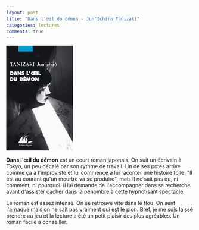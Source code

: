 ```yaml
---
layout: post
title: "Dans l'œil du démon - Jun'Ichiro Tanizaki"
categories: lectures
comments: true
---
```


![moutons](https://github.com/homeostasie/bouquins/raw/master/_pics/lv/tanizaki_jun-ichiro/dans-l-oeil-du-demon.jpg)


**Dans l'œil du démon** est un court roman japonais. On suit un écrivain à Tokyo, un peu décalé par son rythme de travail. Un de ses potes arrive comme ça à l'improviste et lui commence à lui raconter une histoire folle. "Il est au courant qu'un meurtre va se produire", mais il ne sait pas où, ni comment, ni pourquoi. Il lui demande de l'accompagner dans sa recherche avant d'assister cacher dans la pénombre à cette hypnotisant spectacle. 

Le roman est assez intense. On se retrouve vite dans le flou. On sent l'arnaque mais on ne sait pas vraiment qui est le pion. Bref, je me suis laissé prendre au jeu et la lecture a été un petit plaisir des plus agréables. Un roman facile à conseiller. 
